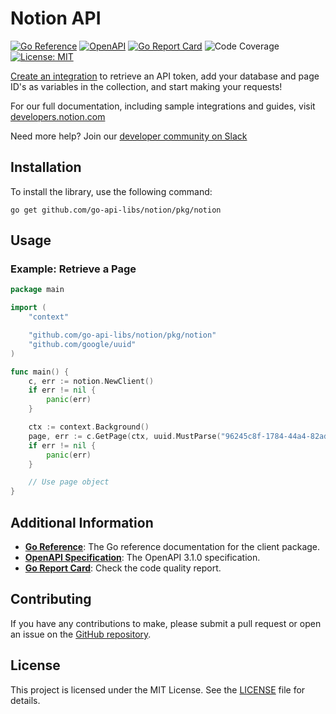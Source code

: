 # Notion API
[![Go Reference](https://pkg.go.dev/badge/github.com/go-api-libs/notion.svg)](https://pkg.go.dev/github.com/go-api-libs/notion/pkg/notion)
[![OpenAPI](https://img.shields.io/badge/OpenAPI-3.1-blue)](/api/openapi.json)
[![Go Report Card](https://goreportcard.com/badge/github.com/go-api-libs/notion)](https://goreportcard.com/report/github.com/go-api-libs/notion)
![Code Coverage](https://img.shields.io/badge/coverage-18%25-red)
[![License: MIT](https://img.shields.io/badge/License-MIT-yellow.svg)](./LICENSE)

[Create an integration](https://www.notion.so/my-integrations) to retrieve an API token, add your database and page ID's as variables in the collection, and start making your requests!

For our full documentation, including sample integrations and guides, visit [developers.notion.com](developers.notion.com)

Need more help? Join our [developer community on Slack](https://join.slack.com/t/notiondevs/shared_invite/zt-lkrnk74h-YmPRroySRFGiqgjI193AqA/)

## Installation

To install the library, use the following command:

```shell
go get github.com/go-api-libs/notion/pkg/notion
```

## Usage

### Example: Retrieve a Page

```go
package main

import (
	"context"

	"github.com/go-api-libs/notion/pkg/notion"
	"github.com/google/uuid"
)

func main() {
	c, err := notion.NewClient()
	if err != nil {
		panic(err)
	}

	ctx := context.Background()
	page, err := c.GetPage(ctx, uuid.MustParse("96245c8f-1784-44a4-82ad-1941127c3ec3"))
	if err != nil {
		panic(err)
	}

	// Use page object
}

```

## Additional Information

- [**Go Reference**](https://pkg.go.dev/github.com/go-api-libs/notion/pkg/notion): The Go reference documentation for the client package.
- [**OpenAPI Specification**](./api/openapi.json): The OpenAPI 3.1.0 specification.
- [**Go Report Card**](https://goreportcard.com/report/github.com/go-api-libs/notion): Check the code quality report.

## Contributing

If you have any contributions to make, please submit a pull request or open an issue on the [GitHub repository](https://github.com/go-api-libs/notion).

## License

This project is licensed under the MIT License. See the [LICENSE](./LICENSE) file for details.
